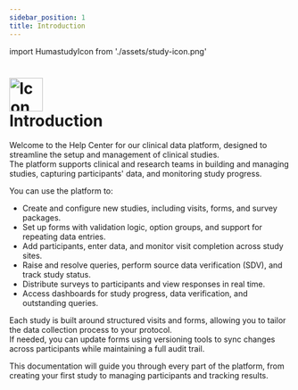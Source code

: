 ```yaml
---
sidebar_position: 1
title: Introduction
---
```

import HumastudyIcon from './assets/study-icon.png'

# <img src={HumastudyIcon} alt="Icon description" width="60" height="60"/> <br/>  Introduction


Welcome to the Help Center for our clinical data platform, designed to streamline the setup and management of clinical studies.  
The platform supports clinical and research teams in building and managing studies, capturing participants' data, and monitoring study progress.

You can use the platform to:

- Create and configure new studies, including visits, forms, and survey packages.
- Set up forms with validation logic, option groups, and support for repeating data entries.
- Add participants, enter data, and monitor visit completion across study sites.
- Raise and resolve queries, perform source data verification (SDV), and track study status.
- Distribute surveys to participants and view responses in real time.
- Access dashboards for study progress, data verification, and outstanding queries.

Each study is built around structured visits and forms, allowing you to tailor the data collection process to your protocol.  
If needed, you can update forms using versioning tools to sync changes across participants while maintaining a full audit trail.

This documentation will guide you through every part of the platform, from creating your first study to managing participants and tracking results.